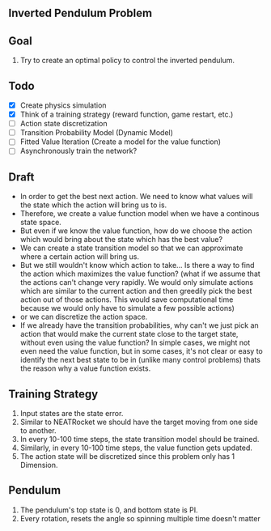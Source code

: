 ## Inverted Pendulum Problem

## Goal

1. Try to create an optimal policy to control the inverted pendulum.

## Todo

- [x] Create physics simulation
- [x] Think of a training strategy (reward function, game restart, etc.)
- [ ] Action state discretization
- [ ] Transition Probability Model (Dynamic Model)
- [ ] Fitted Value Iteration (Create a model for the value function)
- [ ] Asynchronously train the network?

## Draft

- In order to get the best next action. We need to know what values will the state which the action will bring us to is.
- Therefore, we create a value function model when we have a continous state space.
- But even if we know the value function, how do we choose the action which would bring about the state which has the best value?
- We can create a state transition model so that we can approximate where a certain action will bring us. 
- But we still wouldn't know which action to take... Is there a way to find the action which maximizes the value function? (what if we assume that the actions can't change very rapidly. We would only simulate actions which are similar to the current action and then greedily pick the best action out of those actions. This would save computational time because we would only have to simulate a few possible actions)
- or we can discretize the action space.
- If we already have the transition probabilities, why can't we just pick an action that would make the current state close to the target state, without even using the value function? In simple cases, we might not even need the value function, but in some cases, it's not clear or easy to identify the next best state to be in (unlike many control problems) thats the reason why a value function exists.


## Training Strategy

1. Input states are the state error.
2. Similar to NEATRocket we should have the target moving from one side to another.
3. In every 10-100 time steps, the state transition model should be trained.
4. Similarly, in every 10-100 time steps, the value function gets updated.
5. The action state will be discretized since this problem only has 1 Dimension.

## Pendulum

1. The pendulum's top state is 0, and bottom state is PI.
2. Every rotation, resets the angle so spinning multiple time doesn't matter
